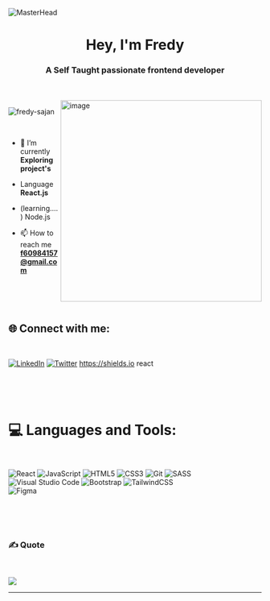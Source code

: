 ![MasterHead](https://camo.githubusercontent.com/775ed67e1d46c9534c3cb9a4694edf0603b1436a7e3e15891d3c327733fc26b6/68747470733a2f2f7777772e61756469656e6365706c616e65742e636f6d2f726f6f742f74656d706c6174652f312f2f696d616765732f7765622d646576656c6f706d656e742e676966)

<h1 align="center">Hey, I'm Fredy</h1>
<h3 align="center">A Self Taught passionate frontend developer</h3>
<br><br>
<img align="right" width="400" alt="image" src="https://media1.giphy.com/media/qgQUggAC3Pfv687qPC/giphy.gif?cid=ecf05e4747vampji1917c885gr7yc68vd4gzkgr0y70ghaqj&rid=giphy.gif&ct=g" />

<p align="left"> <img src="https://komarev.com/ghpvc/?username=fredy-sajan&label=Profile%20views&color=0e75b6&style=flat" alt="fredy-sajan" /> </p>

<br>

- 🔭 I’m currently  **Exploring project's**

- Language **React.js**

- (learning....) Node.js

- 📫 How to reach me **f60984157@gmail.com**

<br><br><br>

## 🌐 Connect with me:
<br>

[![LinkedIn](https://img.shields.io/badge/LinkedIn-%230077B5.svg?logo=linkedin&logoColor=white)](https://www.linkedin.com/in/fredy-sajan-23ab6a1b5/)
[![Twitter](https://img.shields.io/badge/Twitter-%231DA1F2.svg?logo=Twitter&logoColor=white)](https://twitter.com/fredysajan) 
https://shields.io react

<br><br><br>

# 💻 Languages and Tools: 
<br>

![React](https://img.shields.io/badge/react-%2320232a.svg?style=for-the-badge&logo=react&logoColor=%2361DAFB)
![JavaScript](https://img.shields.io/badge/javascript-%23323330.svg?style=for-the-badge&logo=javascript&logoColor=%23F7DF1E) 
![HTML5](https://img.shields.io/badge/html5-%23E34F26.svg?style=for-the-badge&logo=html5&logoColor=white)
![CSS3](https://img.shields.io/badge/css3-%231572B6.svg?style=for-the-badge&logo=css3&logoColor=white) 
![Git](https://img.shields.io/badge/git-%23F05033.svg?style=for-the-badge&logo=git&logoColor=white)
![SASS](https://img.shields.io/badge/SASS-hotpink.svg?style=for-the-badge&logo=SASS&logoColor=white) 
![Visual Studio Code](https://img.shields.io/badge/Visual%20Studio%20Code-0078d7.svg?style=for-the-badge&logo=visual-studio-code&logoColor=white)
![Bootstrap](https://img.shields.io/badge/bootstrap-%23563D7C.svg?style=for-the-badge&logo=bootstrap&logoColor=white) 
![TailwindCSS](https://img.shields.io/badge/tailwindcss-%2338B2AC.svg?style=for-the-badge&logo=tailwind-css&logoColor=white) 	
![Figma](https://img.shields.io/badge/figma-%23F24E1E.svg?style=for-the-badge&logo=figma&logoColor=white) 


<br><br><br>

### ✍️ Quote 
<br>

![](https://quotes-github-readme.vercel.app/api?type=horizontal&theme=light)

---
